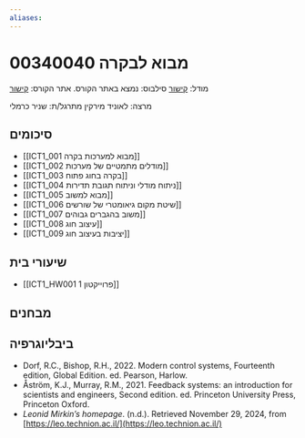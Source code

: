 ```yaml
---
aliases:
---
```

# מבוא לבקרה 00340040

מודל: [קישור](https://moodle24.technion.ac.il/course/view.php?id=140)
סילבוס: נמצא באתר הקורס.
אתר הקורס: [קישור](https://leo.technion.ac.il/Courses/IC/)

מרצה: לאוניד מירקין
מתרגל/ת: שניר כרמלי

## סיכומים
- [[ICT1_001 מבוא למערכות בקרה]]
- [[ICT1_002 מודלים מתמטיים של מערכות]]
- [[ICT1_003 בקרה בחוג פתוח]]
- [[ICT1_004 ניתוח מודלי וניתוח תגובת תדירות]]
- [[ICT1_005 מבוא למשוב]]
- [[ICT1_006 שיטת מקום גיאומטרי של שורשים]]
- [[ICT1_007 משוב בהגברים גבוהים]]
- [[ICT1_008 עיצוב חוג]]
- [[ICT1_009 יציבות בעיצוב חוג]]

## שיעורי בית
- [[ICT1_HW001 פרוייקטון 1]]

## מבחנים

## ביבליוגרפיה
- Dorf, R.C., Bishop, R.H., 2022. Modern control systems, Fourteenth edition, Global Edition. ed. Pearson, Harlow.
- Åström, K.J., Murray, R.M., 2021. Feedback systems: an introduction for scientists and engineers, Second edition. ed. Princeton University Press, Princeton Oxford.
- _Leonid Mirkin’s homepage_. (n.d.). Retrieved November 29, 2024, from [https://leo.technion.ac.il/](https://leo.technion.ac.il/)